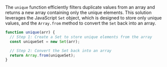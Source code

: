 The `unique` function efficiently filters duplicate values from an array and returns a new array containing only the unique elements. This solution leverages the JavaScript `Set` object, which is designed to store only unique values, and the `Array.from` method to convert the `Set` back into an array.

```js run
function unique(arr) {
  // Step 1: Create a Set to store unique elements from the array
  const uniqueSet = new Set(arr);

  // Step 2: Convert the Set back into an array
  return Array.from(uniqueSet);
}
```

